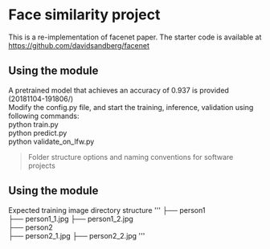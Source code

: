 # Face similarity project

This is a re-implementation of facenet paper. The starter code is available at https://github.com/davidsandberg/facenet

## Using the module
A pretrained model that achieves an accuracy of 0.937 is provided (20181104-191806/)<br />
Modify the config.py file, and start the training, inference, validation using following commands:<br />
python train.py<br />
python predict.py<br />
python validate_on_lfw.py<br />

> Folder structure options and naming conventions for software projects
## Using the module
Expected training image directory structure
'''
├── person1                          
    ├── person1_1.jpg 
    ├── person1_2.jpg                   
├── person2                
  ├── person2_1.jpg 
  ├── person2_2.jpg 
'''
